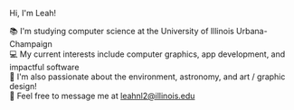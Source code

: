 
Hi, I'm Leah!

📚 I'm studying computer science at the University of Illinois Urbana-Champaign 
<br>💻 My current interests include computer graphics, app development, and impactful software
<br>🌠 I'm also passionate about the environment, astronomy, and art / graphic design!
<br>💬 Feel free to message me at leahnl2@illinois.edu

<!--
**leahlud/leahlud** is a ✨ _special_ ✨ repository because its `README.md` (this file) appears on your GitHub profile.

Here are some ideas to get you started:

- 🔭 I’m currently working on ...
- 🌱 I’m currently learning ...
- 👯 I’m looking to collaborate on ...
- 🤔 I’m looking for help with ...
- 💬 Ask me about ...
- 📫 How to reach me: ...
- 😄 Pronouns: ...
- ⚡ Fun fact: ...
-->
